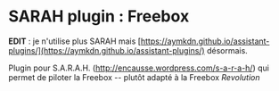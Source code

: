 SARAH plugin : Freebox
=======================

**EDIT** : je n'utilise plus SARAH mais [https://aymkdn.github.io/assistant-plugins/](https://aymkdn.github.io/assistant-plugins/) désormais.

Plugin pour S.A.R.A.H. (http://encausse.wordpress.com/s-a-r-a-h/) qui permet de piloter la Freebox -- plutôt adapté à la Freebox *Revolution*
